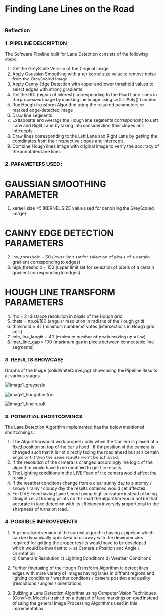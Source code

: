# **Finding Lane Lines on the Road** 

[//]: # (Image References)

[image1]: ./examples/grayscale.jpg "Grayscale"

---

### Reflection

### 1. PIPELINE DESCRIPTION
The Software Pipeline built for Lane Detection consists of the following steps:
1) Get the GreyScale Version of the Original Image
2) Apply Gaussian Smoothing with a ser kernel size value to remove noise from the GreyScaled Image
3) Apply Canny Edge Detection with upper and lower threshold values to select edges with strong gradients
4) Get the ROI (region of interest) corresponding to the Road Lane Lines in the processed image by masking the image using 
   cv2.fillPoly() function
5) Run Hough transform Algorithm using the required parameters on masked edge-detected image
6) Draw line segments
7) Extrapolate and Average the Hough line segments corresponding to Left Lane and Right Lane by taking into consideration their slopes
   and intercepts
8) Draw lines corresponding to the Left Lane and Right Lane by getting the coordinates from their respective slopes and intercepts.
8) Combine Hough lines image with original image to verify the accuracy of the annotated lane lines.

### 2. PARAMETERS USED :
# GAUSSIAN SMOOTHING PARAMETER
1) kernel_size =5 (KERNEL SIZE value used for denoising the GreyScaled Image)
# CANNY EDGE DETECTION PARAMETERS
2) low_threshold = 50 (lower limit set for selection of pixels of a certain gradient corresponding to edges)
3) high_threshold = 150 (upper limit set for selection of pixels of a certain gradient corresponding to edges)
# HOUGH LINE TRANSFORM PARAMETERS
4) rho = 2 (distance resolution in pixels of the Hough grid)
5) theta = np.pi/180 (angular resolution in radians of the Hough grid)
6) threshold = 45 (minimum number of votes (intersections in Hough grid cell))
7) min_line_length = 40 (minimum number of pixels making up a line)
8) max_line_gap = 100 (maximum gap in pixels between connectable line segments)

### 3. RESULTS SHOWCASE

Graphs of the Image (solidWhiteCurve.jpg) showcasing the Pipeline Results at various stages

![image1_greyscale](https://user-images.githubusercontent.com/25223180/51797231-a80bf100-2225-11e9-8263-6d88e6382fe2.PNG)

![image1_houghtrnsfrm](https://user-images.githubusercontent.com/25223180/51797240-d12c8180-2225-11e9-8453-a35f89284359.PNG)

![image1_finalresult](https://user-images.githubusercontent.com/25223180/51797253-fc16d580-2225-11e9-8157-ae10b035d974.PNG)



### 3. POTENTIAL SHORTCOMINGS
The Lane Detection Algorithm implemented has the below mentioned shortcomings :
1) The Algorithm would work properly only when the Camera is placed at a fixed position on top
   of the car's hood . If the position of the camera is changed such that it is not directly facing the road ahead but at a certain angle 
   or tilt then the same results won't be achieved.
2) If the resolution of the camera is changed accordingly the logic of the algorithm would have to be modified to get the results.
3) The Lighting conditions in the LIVE Feed of the camera would affect the results
4) If the weather conditons change from a clear sunny day to a stormy / snowy / rainy / cloudy day the results obtained would get
   affected.
5) For LIVE Feed having Lane Lines having high curvature instead of being straight i.e. at turning points on the road the algorithm
   would not be that accurate in lane detection with its efficiency inversely proportional to the sharpness of turns on road.


### 4. POSSIBLE IMPROVEMENTS

1) A generalized version of the current algorithm having a pipeline which can be dynamically optimized to do away with the dependencies 
   required for getting the proper results would have to be developed which would be invariant to :- 
   a) Camera's Position and Angle / Orientation  
   b) Camera's Resolution 
   c) Lighting Conditions 
   d) Weather Conditions 
   
2) Further finetuning of the Hough Transform Algorithm to detect lines edges with more variety of images having lanes in diffrent
   regions and lighting conditions / weather conditons / camera position and quality (resolutions / angles / orientations)
   
3) Building a Lane Detection Algorithm using Computer Vision Techniques (ConvNet Models) trained on a dataset of lane markings on road
   instead of using the general Image Processing Algorithms used in this implementation



